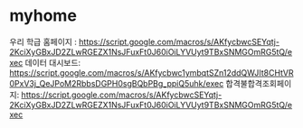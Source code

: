# myhome

우리 학급 홈페이지 : https://script.google.com/macros/s/AKfycbwcSEYqtj-2KciXyGBxJD2ZLwRGEZX1NsJFuxFt0J60iOiLYVUyt9TBxSNMGOmRG5tQ/exec
데이터 대시보드: https://script.google.com/macros/s/AKfycbwc1ymbqtSZn12ddQWJIt8CHtVR0PxV3j_QeJPoM2RbbsDGPH0sgBQbPBg_ppiQ5uhk/exec
합격불합격조회페이지: https://script.google.com/macros/s/AKfycbwcSEYqtj-2KciXyGBxJD2ZLwRGEZX1NsJFuxFt0J60iOiLYVUyt9TBxSNMGOmRG5tQ/exec
